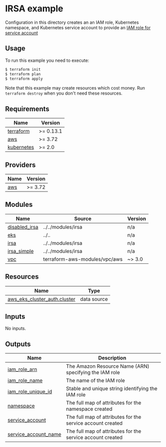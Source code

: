 # IRSA example

Configuration in this directory creates an an IAM role, Kubernetes namespace, and Kubernetes service account to provide an [IAM role for service account](https://docs.aws.amazon.com/eks/latest/userguide/iam-roles-for-service-accounts.html)

## Usage

To run this example you need to execute:

```bash
$ terraform init
$ terraform plan
$ terraform apply
```

Note that this example may create resources which cost money. Run `terraform destroy` when you don't need these resources.

<!-- BEGINNING OF PRE-COMMIT-TERRAFORM DOCS HOOK -->
## Requirements

| Name | Version |
|------|---------|
| <a name="requirement_terraform"></a> [terraform](#requirement\_terraform) | >= 0.13.1 |
| <a name="requirement_aws"></a> [aws](#requirement\_aws) | >= 3.72 |
| <a name="requirement_kubernetes"></a> [kubernetes](#requirement\_kubernetes) | >= 2.0 |

## Providers

| Name | Version |
|------|---------|
| <a name="provider_aws"></a> [aws](#provider\_aws) | >= 3.72 |

## Modules

| Name | Source | Version |
|------|--------|---------|
| <a name="module_disabled_irsa"></a> [disabled\_irsa](#module\_disabled\_irsa) | ../../modules/irsa | n/a |
| <a name="module_eks"></a> [eks](#module\_eks) | ../.. | n/a |
| <a name="module_irsa"></a> [irsa](#module\_irsa) | ../../modules/irsa | n/a |
| <a name="module_irsa_simple"></a> [irsa\_simple](#module\_irsa\_simple) | ../../modules/irsa | n/a |
| <a name="module_vpc"></a> [vpc](#module\_vpc) | terraform-aws-modules/vpc/aws | ~> 3.0 |

## Resources

| Name | Type |
|------|------|
| [aws_eks_cluster_auth.cluster](https://registry.terraform.io/providers/hashicorp/aws/latest/docs/data-sources/eks_cluster_auth) | data source |

## Inputs

No inputs.

## Outputs

| Name | Description |
|------|-------------|
| <a name="output_iam_role_arn"></a> [iam\_role\_arn](#output\_iam\_role\_arn) | The Amazon Resource Name (ARN) specifying the IAM role |
| <a name="output_iam_role_name"></a> [iam\_role\_name](#output\_iam\_role\_name) | The name of the IAM role |
| <a name="output_iam_role_unique_id"></a> [iam\_role\_unique\_id](#output\_iam\_role\_unique\_id) | Stable and unique string identifying the IAM role |
| <a name="output_namespace"></a> [namespace](#output\_namespace) | The full map of attributes for the namespace created |
| <a name="output_service_account"></a> [service\_account](#output\_service\_account) | The full map of attributes for the service account created |
| <a name="output_service_account_name"></a> [service\_account\_name](#output\_service\_account\_name) | The full map of attributes for the service account created |
<!-- END OF PRE-COMMIT-TERRAFORM DOCS HOOK -->
